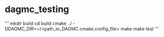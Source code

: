 # dagmc_testing
'''
mkdir build
cd build
cmake ../ -DDAGMC_DIR=~/<path_to_DAGMC.cmake.config_file>
make 
make test
'''
